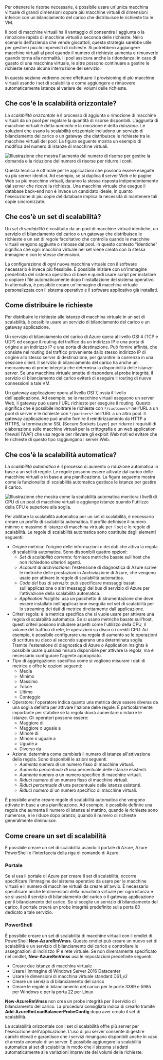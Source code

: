 Per ottenere le risorse necessarie, è possibile usare un'unica macchina virtuale di grandi dimensioni oppure più macchine virtuali di dimensioni inferiori con un bilanciamento del carico che distribuisce le richieste tra le VM.

Il pool di macchine virtuali ha il vantaggio di consentire l'aggiunta o la rimozione rapida di macchine virtuali a seconda delle richieste. Nello scenario dell'azienda che vende giocattoli, questa strategia sarebbe utile per gestire i picchi imprevisti di richieste. Si potrebbero aggiungere macchine virtuali al pool quando il numero di richieste aumenta e rimuoverle quando torna alla normalità. Il pool assicura anche la ridondanza: in caso di guasto di una macchina virtuale, le altre possono continuare a gestire le richieste senza alcuna interruzione del servizio.

In questa sezione vedremo come effettuare il provisioning di più macchine virtuali usando i set di scalabilità e come aggiungere e rimuovere automaticamente istanze al variare dei volumi delle richieste. 

## <a name="what-is-horizontal-scaling"></a>Che cos'è la scalabilità orizzontale?

La *scalabilità orizzontale* è il processo di aggiunta o rimozione di macchine virtuali da un pool per regolare la quantità di risorse disponibili. L'aggiunta di macchine virtuali è detta _aumento_ e la rimozione è detta _riduzione_. Le soluzioni che usano la scalabilità orizzontale includono un servizio di bilanciamento del carico o un gateway che distribuisce le richieste tra le macchine virtuali del pool. La figura seguente mostra un esempio di modifica del numero di istanze di macchine virtuali.

![Illustrazione che mostra l'aumento del numero di risorse per gestire la domanda e la riduzione del numero di risorse per ridurre i costi.](../media/4-ScaleInOut.png)

Questa tecnica è ottimale per le applicazioni che possono essere eseguite su più server identici. Ad esempio, se si duplica il server Web e le pagine Web su più macchine virtuali, daranno la stessa risposta indipendentemente dal server che riceve la richiesta. Una macchina virtuale che esegue il database back-end non è invece un candidato ideale, in quanto l'esecuzione di più copie del database implica la necessità di mantenere tali copie sincronizzate.

## <a name="what-is-a-scale-set"></a>Che cos'è un set di scalabilità?

Un *set di scalabilità* è costituito da un pool di macchine virtuali identiche, un servizio di bilanciamento del carico o un gateway che distribuisce le richieste e un set di regole facoltativo che controlla quando le macchine virtuali vengono aggiunte o rimosse dal pool. In questo contesto "identiche" significa che ogni macchina virtuale nel set viene creata con la stessa immagine e con le stesse dimensioni.

La configurazione di ogni nuova macchina virtuale con il software necessario è invece più flessibile. È possibile iniziare con un'immagine predefinita del sistema operativo di base e quindi usare script per installare o copiare i file automaticamente dopo l'installazione del sistema operativo. In alternativa, è possibile creare un'immagine di macchina virtuale personalizzata con il sistema operativo e il software applicativo già installati.

## <a name="how-to-distribute-requests"></a>Come distribuire le richieste

Per distribuire le richieste alle istanze di macchina virtuale in un set di scalabilità, è possibile usare un servizio di bilanciamento del carico o un gateway applicazione.

Un servizio di bilanciamento del carico di Azure opera al livello OSI 4 (TCP e UDP) ed esegue il routing del traffico da un indirizzo IP e una porta di origine a un indirizzo IP e una porta di destinazione. Può fornire affinità, che consiste nel routing del traffico proveniente dallo stesso indirizzo IP di origine allo stesso server di destinazione, per garantire la coerenza in una sessione client. Il servizio di bilanciamento del carico ha anche un meccanismo di probe integrità che determina la disponibilità delle istanze server. Se una macchina virtuale smette di rispondere al probe integrità, il servizio di bilanciamento del carico eviterà di eseguire il routing di nuove connessioni a tale VM.

Un gateway applicazione opera al livello OSI 7, ossia il livello dell'applicazione. Ad esempio, se le macchine virtuali eseguono un server Web, il gateway può usare l'URL richiesto per eseguire il routing. Questo significa che è possibile inoltrare le richieste con `*/customers*` nell'URL a un pool di server e le richieste con `*/partners*` nell'URL a un altro pool. Il gateway applicazione può anche fornire il reindirizzamento da HTTP a HTTPS, la terminazione SSL (Secure Sockets Layer) per ridurre i requisiti di elaborazione sulle macchine virtuali per la crittografia e un web application firewall (WAF) che usa regole per rilevare gli exploit Web noti ed evitare che le richieste di questo tipo raggiungano i server Web.

## <a name="what-is-autoscaling"></a>Che cos'è la scalabilità automatica?

La _scalabilità automatica_ è il processo di aumento o riduzione automatica in base a un set di regole. Le regole possono essere attivate dal carico delle macchine virtuali o in base a una pianificazione. La figura seguente mostra come la funzionalità di scalabilità automatica gestisce le istanze per gestire il carico.

![Illustrazione che mostra come la scalabilità automatica monitora i livelli di CPU di un pool di macchine virtuali e aggiunge istanze quando l'utilizzo della CPU è superiore alla soglia.](../media/4-autoscale.png)

Per abilitare la scalabilità automatica per un set di scalabilità, è necessario creare un profilo di scalabilità automatica. Il profilo definisce il numero minimo e massimo di istanze di macchina virtuale per il set e le regole di scalabilità. Le regole di scalabilità automatica sono costituite dagli elementi seguenti:

* Origine metrica: l'origine delle informazioni o dei dati che attiva la regola di scalabilità automatica. Sono disponibili quattro opzioni:
  * *Set di scalabilità corrente*: fornisce metriche basate sull'host che non richiedono ulteriori agenti.
  * *Account di archiviazione*: l'estensione di diagnostica di Azure scrive le metriche delle prestazioni in Archiviazione di Azure, che vengono usate per attivare le regole di scalabilità automatica.
  * *Coda del bus di servizio*: può specificare messaggi basati sull'applicazione o altri messaggi del bus di servizio di Azure per l'attivazione della scalabilità automatica.
  * *Application Insights*: usa un pacchetto di strumentazione che deve essere installato nell'applicazione eseguita nel set di scalabilità per lo streaming dei dati di metrica direttamente dall'applicazione.
* Criteri regola: è la metrica specifica che si vuole usare per attivare una regola di scalabilità automatica. Se si usano metriche basate sull'host, questi criteri possono includere aspetti come l'utilizzo della CPU, il volume del traffico di rete, le operazioni su disco o i crediti CPU. Ad esempio, è possibile configurare una regola di aumento se le operazioni di scrittura su disco al secondo superano una determinata soglia. Tramite l'estensione di diagnostica di Azure o Application Insights è possibile usare qualsiasi misura disponibile per attivare la regola, ma è necessario configurare l'agente appropriato.
* Tipo di aggregazione: specifica come si vogliono misurare i dati di metrica e offre le opzioni seguenti:
  * Media
  * Minimo
  * Massimo
  * Totale
  * Ultimo
  * Conteggio
* Operatore: l'operatore indica quanto una metrica deve essere diversa da una soglia definita per attivare l'azione delle regole. È particolarmente importante per stabilire se la regola dovrà aumentare o ridurre le istanze. Gli operatori possono essere:
  * Maggiore di
  * Maggiore o uguale a
  * Minore di
  * Minore o uguale a
  * Uguale a
  * Diverso da
* Azione: determina come cambierà il numero di istanze all'attivazione della regola. Sono disponibili le azioni seguenti:
  * *Aumenta numero di* un numero fisso di macchine virtuali.
  * *Aumenta percentuale di* una percentuale delle istanze esistenti.
  * *Aumenta numero a* un numero specifico di macchine virtuali.
  * *Riduci numero di* un numero fisso di macchine virtuali.
  * *Riduci percentuale di* una percentuale delle istanze esistenti.
  * *Riduci numero di* un numero specifico di macchine virtuali.

È possibile anche creare regole di scalabilità automatica che vengono attivate in base a una pianificazione. Ad esempio, è possibile definire una regola che aumenta il numero di istanze al mattino, quando le richieste sono numerose, e le riduce dopo pranzo, quando il numero di richieste generalmente diminuisce.

## <a name="how-to-create-a-scale-set"></a>Come creare un set di scalabilità

È possibile creare un set di scalabilità usando il portale di Azure, Azure PowerShell o l'interfaccia della riga di comando di Azure.

### <a name="portal"></a>Portale

Se si usa il portale di Azure per creare il set di scalabilità, occorre specificare l'immagine del sistema operativo da usare per le macchine virtuali e il numero di macchine virtuali da creare all'avvio. È necessario specificare anche le dimensioni della macchina virtuale per ogni istanza e se si userà il servizio di bilanciamento del carico o il gateway applicazione per il bilanciamento del carico. Se si sceglie un servizio di bilanciamento del carico, il portale creerà un probe integrità predefinito sulla porta 80 dedicato a tale servizio.

### <a name="powershell"></a>PowerShell

È possibile creare un set di scalabilità di macchine virtuali con il cmdlet di PowerShell **New-AzureRmVmss**. Questo cmdlet può creare un nuovo set di scalabilità e un servizio di bilanciamento del carico e controllare le assegnazioni di indirizzo IP e rete virtuale. Se non diversamente specificato nel cmdlet, **New-AzureRmVmss** usa le impostazioni predefinite seguenti:

* Creare due istanze di macchina virtuale
* Usare l'immagine di Windows Server 2016 Datacenter
* Usare le dimensioni di macchina virtuale standard DS1_v2
* Creare un servizio di bilanciamento del carico
* Creare le regole di bilanciamento del carico per le porte 3389 e 5985 per Windows e per la porta 22 per Linux

**New-AzureRmVmss** non crea un probe integrità per il servizio di bilanciamento del carico. La procedura consigliata indica di crearlo tramite **Add-AzureRmLoadBalancerProbeConfig** dopo aver creato il set di scalabilità.

La scalabilità orizzontale con i set di scalabilità offre più server per l'esecuzione dell'applicazione. L'uso di più server consente di gestire carichi elevati e garantisce che i servizi rimangano disponibili anche in caso di arresto anomalo di un server. È possibile aggiungere la scalabilità automatica ai set di scalabilità in modo che il sistema si adatti automaticamente alle variazioni impreviste dei volumi delle richieste.